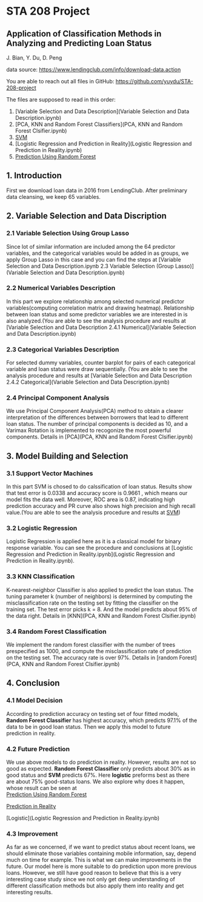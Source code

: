 # STA 208 Project

## Application of Classification Methods in Analyzing and Predicting Loan Status

J. Bian,  Y. Du,   D. Peng


data source: https://www.lendingclub.com/info/download-data.action

You are able to reach out all files in GitHub: https://github.com/yuydu/STA-208-project

The files are supposed to read in this order:   
1. [Variable Selection and Data Description](Variable Selection and Data Description.ipynb)  
2. [PCA, KNN and Random Forest Classifiers](PCA, KNN and Random Forest Clsifier.ipynb)  
3. [SVM](SVM.ipynb)
4. [Logistic Regression and Prediction in Reality](Logistic Regression and Prediction in Reality.ipynb)  
5. [Prediction Using Random Forest](PredictionUsingRandomForest.ipynb)


## 1. Introduction

First we download loan data in 2016 from LendingClub. After preliminary data cleansing, we keep 65 variables.

## 2. Variable Selection and Data Discription

### 2.1 Variable Selection Using Group Lasso
Since lot of similar information are included among the 64 predictor variables, and the categorical variables would be added in as groups, we apply Group Lasso in this case and you can find the steps at [Variable Selection and Data Description.ipynb  2.3 Variable Selection (Group Lasso)](Variable Selection and Data Description.ipynb)

### 2.2 Numerical Variables Description
In this part we explore relationship among selected numerical predictor variables(computing correlation matrix and drawing heatmap). Relationship between loan status and some predictor variables we are interested in is also analyzed.(You are able to see the analysis procedure and results at [Variable Selection and Data Description 2.4.1 Numerical](Variable Selection and Data Description.ipynb)

### 2.3 Categorical Variables Description
For  selected  dummy  variables,  counter  barplot  for  pairs  of  each  categorical  variable  and  loan  status  were draw sequentially. (You are able to see the analysis procedure and results at [Variable Selection and Data Description 2.4.2 Categorical](Variable Selection and Data Description.ipynb)

### 2.4 Principal Component Analysis
We use Principal Component Analysis(PCA) method to obtain a clearer interpretation of the differences between borrowers that lead to different loan status. The number of principal components is decided as 10, and a Varimax Rotation is implemented to recogonize the most powerful components. Details in [PCA](PCA, KNN and Random Forest Clsifier.ipynb)

## 3. Model Building and Selection

### 3.1 Support Vector Machines
In this part SVM is chosed to do calssification of loan status. Results show that test error is 0.0338 and accuracy score is 0.9661 , which means our model fits the data well. Moreover, ROC area is 0.87, indicating high prediction accuracy and PR curve also shows high precision and high recall value.(You are able to see the analysis procedure and results at [SVM](SVM.ipynb))


### 3.2 Logistic Regression  
Logistic Regression is applied here as it is a classical model for binary response variable. You can see the procedure and conclusions at [Logistic Regression and Prediction in Reality.ipynb](Logistic Regression and Prediction in Reality.ipynb).

### 3.3 KNN Classification
K-nearest-neighbor Classifier is also applied to predict the loan status. The tuning parameter k (number of neighbors) is determined by computing the misclassification rate on the testing set by fitting the classifier on the training set. The test error picks k = 8. And the model predicts about 95% of the data right. Details in [KNN](PCA, KNN and Random Forest Clsifier.ipynb)

### 3.4 Random Forest Classification
We implement the random forest classifier with the number of trees prespecified as 1000, and compute the misclassification rate of prediction on the testing set. The accuracy rate is over 97%. Details in [random Forest](PCA, KNN and Random Forest Clsifier.ipynb)

## 4. Conclusion
### 4.1 Model Decision
According to prediction accuracy on testing set of four fitted models, __Random Forest Classifier__ has highest accuracy, which predicts 97.1% of the data to be in good loan status. Then we apply this model to future prediction in reality.

### 4.2 Future Prediction
We use above models to do prediction in reality. However, results are not so good as expected. __Random Forest Classifier__ only predicts about 30% as in good status and __SVM__ predicts 67%. Here __logistic__ preforms best as there are about 75% good-status loans. We also explore why does it happen, whose result can be seen at  
[Prediction Using Random Forest](PredictionUsingRandomForest.ipynb)   

[Prediction in Reality](SVM.ipynb)  

[Logistic](Logistic Regression and Prediction in Reality.ipynb)

### 4.3 Improvement
As far as we concerned, if we want to predict status about recent loans, we should eliminate those variables containing mobile information, say, depend much on time for example. This is what we can make improvements in the future. Our model here is more suitable to do prediction upon more previous loans. However, we still have good reason to believe that this is a very interesting case study since we not only get deep understanding of different classification methods but also apply them into reality and get interesting results.
